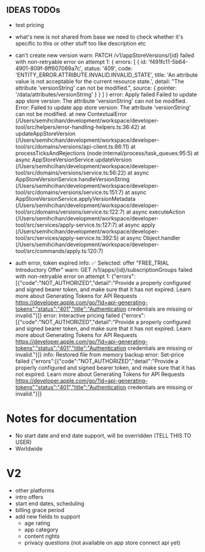 ## IDEAS TODOs

- test pricing

- what's new is not shared from base
  we need to check whether it's specific to this or other stuff too like description etc
- can't create new version
  warn: PATCH /v1/appStoreVersions/{id} failed with non-retryable error on attempt 1:
  {
  errors: [
  {
  id: 'f491fc11-5b64-4901-809f-8ff607069a7c',
  status: '409',
  code: 'ENTITY_ERROR.ATTRIBUTE.INVALID.INVALID_STATE',
  title: 'An attribute value is not acceptable for the current resource state.',
  detail: "The attribute 'versionString' can not be modified.",
  source: { pointer: '/data/attributes/versionString' }
  }
  ]
  }
  error: Apply failed Failed to update app store version: The attribute 'versionString' can not be modified.
  Error: Failed to update app store version: The attribute 'versionString' can not be modified.
  at new ContextualError (/Users/semihcihan/development/workspace/developer-tool/src/helpers/error-handling-helpers.ts:36:42)
  at updateAppStoreVersion (/Users/semihcihan/development/workspace/developer-tool/src/domains/versions/api-client.ts:86:11)
  at processTicksAndRejections (node:internal/process/task_queues:95:5)
  at async AppStoreVersionService.updateVersion (/Users/semihcihan/development/workspace/developer-tool/src/domains/versions/service.ts:56:22)
  at async AppStoreVersionService.handleVersionString (/Users/semihcihan/development/workspace/developer-tool/src/domains/versions/service.ts:151:7)
  at async AppStoreVersionService.applyVersionMetadata (/Users/semihcihan/development/workspace/developer-tool/src/domains/versions/service.ts:122:7)
  at async executeAction (/Users/semihcihan/development/workspace/developer-tool/src/services/apply-service.ts:127:7)
  at async apply (/Users/semihcihan/development/workspace/developer-tool/src/services/apply-service.ts:392:5)
  at async Object.handler (/Users/semihcihan/development/workspace/developer-tool/src/commands/apply.ts:120:7)

- auth error, token expired
  info: ✅ Selected: offer "FREE_TRIAL Introductory Offer"
  warn: GET /v1/apps/{id}/subscriptionGroups failed with non-retryable error on attempt 1: {"errors":[{"code":"NOT_AUTHORIZED","detail":"Provide a properly configured and signed bearer token, and make sure that it has not expired. Learn more about Generating Tokens for API Requests https://developer.apple.com/go/?id=api-generating-tokens","status":"401","title":"Authentication credentials are missing or invalid."}]}
  error: Interactive pricing failed {"errors":[{"code":"NOT_AUTHORIZED","detail":"Provide a properly configured and signed bearer token, and make sure that it has not expired. Learn more about Generating Tokens for API Requests https://developer.apple.com/go/?id=api-generating-tokens","status":"401","title":"Authentication credentials are missing or invalid."}]}
  info: Restored file from memory backup
  error: Set-price failed {"errors":[{"code":"NOT_AUTHORIZED","detail":"Provide a properly configured and signed bearer token, and make sure that it has not expired. Learn more about Generating Tokens for API Requests https://developer.apple.com/go/?id=api-generating-tokens","status":"401","title":"Authentication credentials are missing or invalid."}]}

# Notes for documentation

- No start date and end date support, will be overridden (TELL THIS TO USER)
- Worldwide

# V2

- other platforms
- intro offers
- start end dates, scheduling
- billing grace period
- add new fields to support
  - age rating
  - app category
  - content rights
  - privacy questions (not available on app store connect api yet)
